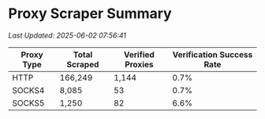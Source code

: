 # Proxy Scraper Summary

_Last Updated: 2025-06-02 07:56:41_

| Proxy Type | Total Scraped | Verified Proxies | Verification Success Rate |
|------------|--------------|------------------|--------------------------|
| HTTP | 166,249 | 1,144 | 0.7% |
| SOCKS4 | 8,085 | 53 | 0.7% |
| SOCKS5 | 1,250 | 82 | 6.6% |

